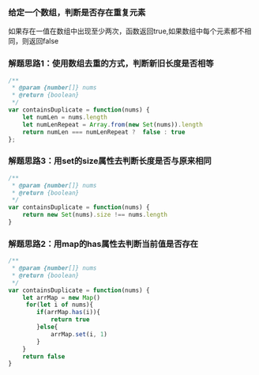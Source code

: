 ### 给定一个数组，判断是否存在重复元素
如果存在一值在数组中出现至少两次，函数返回true,如果数组中每个元素都不相同，则返回false

### 解题思路1：使用数组去重的方式，判断新旧长度是否相等
```js
/**
 * @param {number[]} nums
 * @return {boolean}
 */
var containsDuplicate = function(nums) {
    let numLen = nums.length
    let numLenRepeat = Array.from(new Set(nums)).length
    return numLen === numLenRepeat ?  false : true 
};  
```

### 解题思路3：用set的size属性去判断长度是否与原来相同
```js
/**
 * @param {number[]} nums
 * @return {boolean}
 */
var containsDuplicate = function(nums) {
    return new Set(nums).size !== nums.length
}
```

### 解题思路2：用map的has属性去判断当前值是否存在
```js
/**
 * @param {number[]} nums
 * @return {boolean}
 */
var containsDuplicate = function(nums) {
    let arrMap = new Map()
     for(let i of nums){
        if(arrMap.has(i)){
            return true
        }else{
            arrMap.set(i, 1)
        }
    }
    return false
}
```
